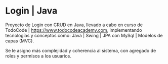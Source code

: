 # Login | Java

Proyecto de Login con CRUD en Java, llevado a cabo en curso de TodoCode | https://www.todocodeacademy.com, implementando tecnologías y conceptos como: Java | Swing | JPA con MySql | Modelos de capas (MVC).

Se le asigno más complejidad y coherencia al sistema, con agregado de roles y permisos a los usuarios.
